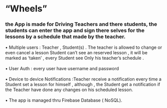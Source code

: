 <h1>“Wheels” </h1>
<h3>
 the App is made for Driving Teachers and there students, the students can enter the app and sign there selves for the lessons by a schedule that made by the teacher.
 </h3>

•	 Multiple users : Teacher , Student(s) . The teacher is allowed to change or even cancel a lesson  Student can’t see an reserved lesson , it will be marked as ‘taken’ , every Student see Only his teacher’s schedule .
<br><br>
•	 User Auth : every user have username and password 
<br><br>
•	 Device to device Notifications :Teacher receive a notification every time a Student set a lesson for himself , although , the Student get a notification if the Teacher have done any changes on his scheduled lesson.
<br><br>
•	 The app is managed thru Firebase Database ( NoSQL). 
